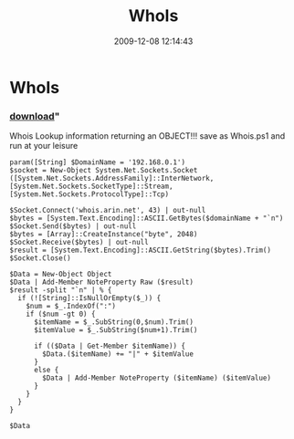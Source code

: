 ﻿---
pid:            1515
parent:         0
children:       
poster:         CrazyDave
title:          WhoIs
date:           2009-12-08 12:14:43
format:         posh
---

# WhoIs

### [download](1515.ps1)"

Whois Lookup information returning an OBJECT!!! save as Whois.ps1 and run at your leisure

```posh
param([String] $DomainName = '192.168.0.1')
$socket = New-Object System.Net.Sockets.Socket ([System.Net.Sockets.AddressFamily]::InterNetwork, [System.Net.Sockets.SocketType]::Stream, [System.Net.Sockets.ProtocolType]::Tcp)

$Socket.Connect('whois.arin.net', 43) | out-null
$bytes = [System.Text.Encoding]::ASCII.GetBytes($domainName + "`n")
$Socket.Send($bytes) | out-null
$bytes = [Array]::CreateInstance("byte", 2048)
$Socket.Receive($bytes) | out-null
$result = [System.Text.Encoding]::ASCII.GetString($bytes).Trim()
$Socket.Close()

$Data = New-Object Object
$Data | Add-Member NoteProperty Raw ($result)
$result -split "`n" | % {
  if (![String]::IsNullOrEmpty($_)) {
    $num = $_.IndexOf(":")    
    if ($num -gt 0) {
      $itemName = $_.SubString(0,$num).Trim()
      $itemValue = $_.SubString($num+1).Trim()
      
      if (($Data | Get-Member $itemName)) {
        $Data.($itemName) += "|" + $itemValue
      }
      else {
        $Data | Add-Member NoteProperty ($itemName) ($itemValue)
      }
    }
  }
}

$Data
```
